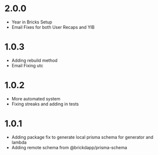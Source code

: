 # 2.0.0

- Year in Bricks Setup
- Email Fixes for both User Recaps and YIB

# 1.0.3

- Adding rebuild method
- Email Fixing utc

# 1.0.2

- More automated system
- Fixing streaks and adding in tests

# 1.0.1

- Adding package fix to generate local prisma schema for generator and lambda
- Adding remote schema from @brickdapp/prisma-schema
